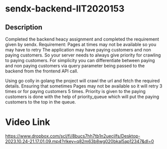 # sendx-backend-IIT2020153

## Description
Completed the backend heacy assignment and completed the requirement given by sendx.
Requirement:
Pages at times may not be available so you may have to retry 
The application may have paying customers and non paying customers. So your server needs to always give priority for crawling to paying customers. For simplicity you can differentiate between paying and non paying customers via query parameter being passed to the backend from the frontend API call.

Using go colly in golang the project will crawl the url and fetch the required details.
Ensuring that sometimes Pages may not be available so it will retry 3 times or for paying customers 5 times.
Priority is given to the paying customers is done with the help of priority_queue which will put the paying customers to the top in the queue.

# Video Link
https://www.dropbox.com/scl/fi/8bucs7hh7tb1n2uecjlfs/Desktop-2023.10.24-21.17.01.09.mp4?rlkey=q82m63b8wg020bkal5ap12347&dl=0
